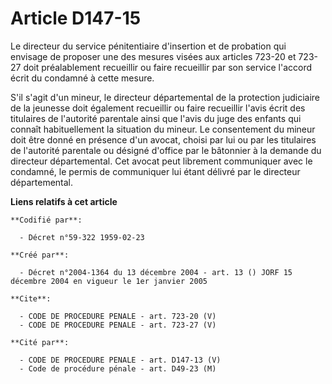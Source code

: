 # Article D147-15

Le directeur du service pénitentiaire d'insertion et de probation qui envisage de proposer une des mesures visées aux
articles 723-20 et 723-27 doit préalablement recueillir ou faire recueillir par son service l'accord écrit du condamné à
cette mesure.

S'il s'agit d'un mineur, le directeur départemental de la protection judiciaire de la jeunesse doit également recueillir ou
faire recueillir l'avis écrit des titulaires de l'autorité parentale ainsi que l'avis du juge des enfants qui connaît
habituellement la situation du mineur. Le consentement du mineur doit être donné en présence d'un avocat, choisi par lui ou
par les titulaires de l'autorité parentale ou désigné d'office par le bâtonnier à la demande du directeur départemental. Cet
avocat peut librement communiquer avec le condamné, le permis de communiquer lui étant délivré par le directeur
départemental.

**Liens relatifs à cet article**

	**Codifié par**:

	  - Décret n°59-322 1959-02-23

	**Créé par**:

	  - Décret n°2004-1364 du 13 décembre 2004 - art. 13 () JORF 15 décembre 2004 en vigueur le 1er janvier 2005

	**Cite**:

	  - CODE DE PROCEDURE PENALE - art. 723-20 (V)
	  - CODE DE PROCEDURE PENALE - art. 723-27 (V)

	**Cité par**:

	  - CODE DE PROCEDURE PENALE - art. D147-13 (V)
	  - Code de procédure pénale - art. D49-23 (M)

